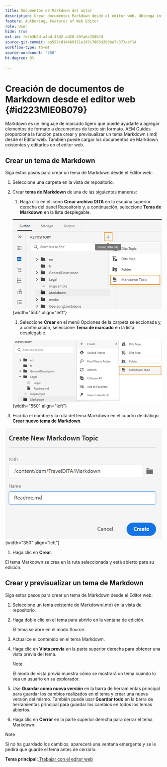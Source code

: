 ```yaml
---
title: Documentos de Markdown del autor
description: Crear documentos Markdown desde el editor web. Obtenga información sobre cómo crear y previsualizar un tema de Markdown en AEM Guides.
feature: Authoring, Features of Web Editor
role: User
hide: true
exl-id: fe7b3b8d-a4bd-43d2-ad20-49fa6c258b7d
source-git-commit: ea597cd14469f21e197c700542b9be7c373aef14
workflow-type: tm+mt
source-wordcount: '350'
ht-degree: 0%

---
```


# Creación de documentos de Markdown desde el editor web {#id223MIE0B079}

Markdown es un lenguaje de marcado ligero que puede ayudarle a agregar elementos de formato a documentos de texto sin formato. AEM Guides proporciona la función para crear y previsualizar un tema Markdown \(.md\) desde el Editor web. También puede cargar los documentos de Markdown existentes y editarlos en el editor web.

## Crear un tema de Markdown

Siga estos pasos para crear un tema de Markdown desde el Editor web:

1. Seleccione una carpeta en la vista de repositorio.
1. Crear **tema de Markdown** de una de las siguientes maneras:
   1. Haga clic en el icono **Crear archivo DITA** en la esquina superior derecha del panel Repositorio y, a continuación, seleccione **Tema de Markdown** en la lista desplegable.

   ![](images/create-markdown-dita-topic.png){width="550" align="left"}

   1. Seleccione **Crear** en el menú Opciones de la carpeta seleccionada y, a continuación, seleccione **Tema de marcado** en la lista desplegable.

   ![](images/create-markdown-options-menu.png){width="550" align="left"}

1. Escriba el nombre y la ruta del tema Markdown en el cuadro de diálogo **Crear nuevo tema de Markdown**.

![](images/create-markdown-dialog.png){width="350" align="left"}

1. Haga clic en **Crear**.

El tema Markdown se crea en la ruta seleccionada y está abierto para su edición.

## Crear y previsualizar un tema de Markdown

Siga estos pasos para crear un tema de Markdown desde el Editor web:

1. Seleccione un tema existente de Markdown\(.md\) en la vista de repositorio.
1. Haga doble clic en el tema para abrirlo en la ventana de edición.

   El tema se abre en el modo Source.

1. Actualice el contenido en el tema Markdown.
1. Haga clic en **Vista previa** en la parte superior derecha para obtener una vista previa del tema.

   >[!NOTE]
   >
   > El modo de vista previa muestra cómo se mostrará un tema cuando lo vea un usuario en su explorador.

1. Use **Guardar como nueva versión** en la barra de herramientas principal para guardar los cambios realizados en el tema y crear una nueva versión del mismo. También puede usar **Guardar todo** en la barra de herramientas principal para guardar los cambios en todos los temas abiertos.

1. Haga clic en **Cerrar** en la parte superior derecha para cerrar el tema Markdown.

>[!NOTE]
>
> Si no ha guardado los cambios, aparecerá una ventana emergente y se le pedirá que guarde el tema antes de cerrarlo.

**Tema principal:**&#x200B;[&#x200B; Trabajar con el editor web](web-editor.md)
